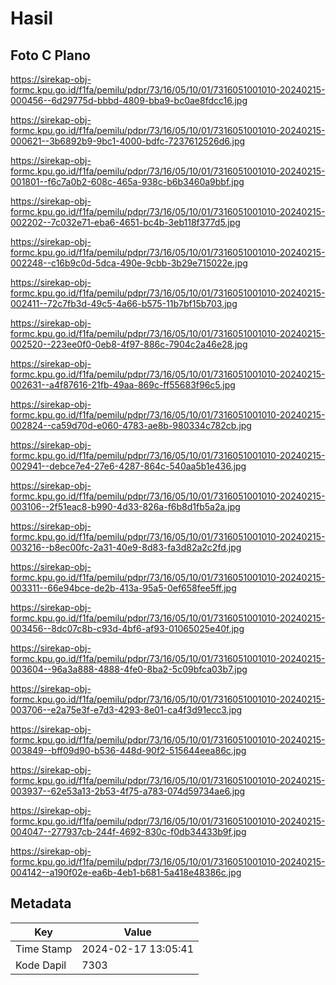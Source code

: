 # Hasil

## Foto C Plano

https://sirekap-obj-formc.kpu.go.id/f1fa/pemilu/pdpr/73/16/05/10/01/7316051001010-20240215-000456--6d29775d-bbbd-4809-bba9-bc0ae8fdcc16.jpg

https://sirekap-obj-formc.kpu.go.id/f1fa/pemilu/pdpr/73/16/05/10/01/7316051001010-20240215-000621--3b6892b9-9bc1-4000-bdfc-7237612526d6.jpg

https://sirekap-obj-formc.kpu.go.id/f1fa/pemilu/pdpr/73/16/05/10/01/7316051001010-20240215-001801--f6c7a0b2-608c-465a-938c-b6b3460a9bbf.jpg

https://sirekap-obj-formc.kpu.go.id/f1fa/pemilu/pdpr/73/16/05/10/01/7316051001010-20240215-002202--7c032e71-eba6-4651-bc4b-3eb118f377d5.jpg

https://sirekap-obj-formc.kpu.go.id/f1fa/pemilu/pdpr/73/16/05/10/01/7316051001010-20240215-002248--c16b9c0d-5dca-490e-9cbb-3b29e715022e.jpg

https://sirekap-obj-formc.kpu.go.id/f1fa/pemilu/pdpr/73/16/05/10/01/7316051001010-20240215-002411--72c7fb3d-49c5-4a66-b575-11b7bf15b703.jpg

https://sirekap-obj-formc.kpu.go.id/f1fa/pemilu/pdpr/73/16/05/10/01/7316051001010-20240215-002520--223ee0f0-0eb8-4f97-886c-7904c2a46e28.jpg

https://sirekap-obj-formc.kpu.go.id/f1fa/pemilu/pdpr/73/16/05/10/01/7316051001010-20240215-002631--a4f87616-21fb-49aa-869c-ff55683f96c5.jpg

https://sirekap-obj-formc.kpu.go.id/f1fa/pemilu/pdpr/73/16/05/10/01/7316051001010-20240215-002824--ca59d70d-e060-4783-ae8b-980334c782cb.jpg

https://sirekap-obj-formc.kpu.go.id/f1fa/pemilu/pdpr/73/16/05/10/01/7316051001010-20240215-002941--debce7e4-27e6-4287-864c-540aa5b1e436.jpg

https://sirekap-obj-formc.kpu.go.id/f1fa/pemilu/pdpr/73/16/05/10/01/7316051001010-20240215-003106--2f51eac8-b990-4d33-826a-f6b8d1fb5a2a.jpg

https://sirekap-obj-formc.kpu.go.id/f1fa/pemilu/pdpr/73/16/05/10/01/7316051001010-20240215-003216--b8ec00fc-2a31-40e9-8d83-fa3d82a2c2fd.jpg

https://sirekap-obj-formc.kpu.go.id/f1fa/pemilu/pdpr/73/16/05/10/01/7316051001010-20240215-003311--66e94bce-de2b-413a-95a5-0ef658fee5ff.jpg

https://sirekap-obj-formc.kpu.go.id/f1fa/pemilu/pdpr/73/16/05/10/01/7316051001010-20240215-003456--8dc07c8b-c93d-4bf6-af93-01065025e40f.jpg

https://sirekap-obj-formc.kpu.go.id/f1fa/pemilu/pdpr/73/16/05/10/01/7316051001010-20240215-003604--96a3a888-4888-4fe0-8ba2-5c09bfca03b7.jpg

https://sirekap-obj-formc.kpu.go.id/f1fa/pemilu/pdpr/73/16/05/10/01/7316051001010-20240215-003706--e2a75e3f-e7d3-4293-8e01-ca4f3d91ecc3.jpg

https://sirekap-obj-formc.kpu.go.id/f1fa/pemilu/pdpr/73/16/05/10/01/7316051001010-20240215-003849--bff09d90-b536-448d-90f2-515644eea86c.jpg

https://sirekap-obj-formc.kpu.go.id/f1fa/pemilu/pdpr/73/16/05/10/01/7316051001010-20240215-003937--62e53a13-2b53-4f75-a783-074d59734ae6.jpg

https://sirekap-obj-formc.kpu.go.id/f1fa/pemilu/pdpr/73/16/05/10/01/7316051001010-20240215-004047--277937cb-244f-4692-830c-f0db34433b9f.jpg

https://sirekap-obj-formc.kpu.go.id/f1fa/pemilu/pdpr/73/16/05/10/01/7316051001010-20240215-004142--a190f02e-ea6b-4eb1-b681-5a418e48386c.jpg


## Metadata

| Key        | Value               |
| ---------- | ------------------- |
| Time Stamp | 2024-02-17 13:05:41 |
| Kode Dapil | 7303                |



